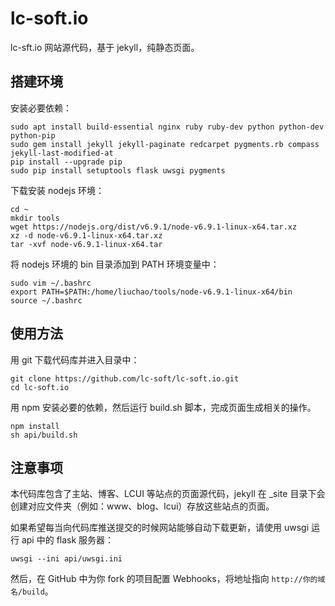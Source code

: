 # lc-soft.io

lc-sft.io 网站源代码，基于 jekyll，纯静态页面。

## 搭建环境

安装必要依赖：

	sudo apt install build-essential nginx ruby ruby-dev python python-dev python-pip
	sudo gem install jekyll jekyll-paginate redcarpet pygments.rb compass jekyll-last-modified-at
	pip install --upgrade pip
	sudo pip install setuptools flask uwsgi pygments

下载安装 nodejs 环境：

	cd ~
	mkdir tools
	wget https://nodejs.org/dist/v6.9.1/node-v6.9.1-linux-x64.tar.xz
	xz -d node-v6.9.1-linux-x64.tar.xz
	tar -xvf node-v6.9.1-linux-x64.tar

将 nodejs 环境的 bin 目录添加到 PATH 环境变量中：

	sudo vim ~/.bashrc
	export PATH=$PATH:/home/liuchao/tools/node-v6.9.1-linux-x64/bin
	source ~/.bashrc

## 使用方法

用 git 下载代码库并进入目录中：

	git clone https://github.com/lc-soft/lc-soft.io.git
	cd lc-soft.io

用 npm 安装必要的依赖，然后运行 build.sh 脚本，完成页面生成相关的操作。

	npm install
	sh api/build.sh

## 注意事项

本代码库包含了主站、博客、LCUI 等站点的页面源代码，jekyll 在 _site 目录下会
创建对应文件夹（例如：www、blog、lcui）存放这些站点的页面。

如果希望每当向代码库推送提交的时候网站能够自动下载更新，请使用 uwsgi 运行 api
中的 flask 服务器：

	uwsgi --ini api/uwsgi.ini

然后，在 GitHub 中为你 fork 的项目配置 Webhooks，将地址指向 
`http://你的域名/build`。

